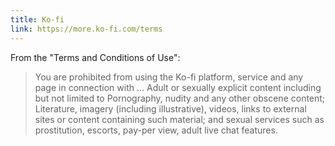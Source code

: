 ```yaml
---
title: Ko-fi
link: https://more.ko-fi.com/terms
---
```


From the "Terms and Conditions of Use":

> You are prohibited from using the Ko-fi platform, service and any page in connection with ... Adult or sexually explicit content including but not limited to Pornography, nudity and any other obscene content; Literature, imagery (including illustrative), videos, links to external sites or content containing such material; and sexual services such as prostitution, escorts, pay-per view, adult live chat features.
